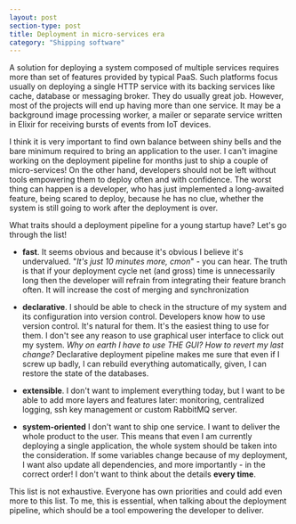 ```yaml
---
layout: post
section-type: post
title: Deployment in micro-services era
category: "Shipping software"
---
```


A solution for deploying a system composed of multiple services requires more than set of features provided by typical PaaS. Such platforms focus usually on deploying a single HTTP service with its backing services like cache, database or messaging broker. They do usually great job. However, most of the projects will end up having more than one service. It may be a background image processing worker, a mailer or separate service written in Elixir for receiving bursts of events from IoT devices.

I think it is very important to find own balance between shiny bells and the bare minimum required to bring an application to the user. I can't imagine working on the deployment pipeline for months just to ship a couple of micro-services! On the other hand, developers should not be left without tools empowering them to deploy often and with confidence. The worst thing can happen is a developer, who has just implemented a long-awaited feature, being scared to deploy, because he has no clue, whether the system is still going to work after the deployment is over.

What traits should a deployment pipeline for a young startup have? Let's go through the list!

- **fast**. It seems obvious and because it's obvious I believe it's undervalued. "*It's just 10 minutes more, cmon*" - you can hear. The truth is that if your deployment cycle net (and gross) time is unnecessarily long then the developer will refrain from integrating their feature branch often. It will increase the cost of merging and synchronization

- **declarative**. I should be able to check in the structure of my system and its configuration into version control. Developers know how to use version control. It's natural for them. It's the easiest thing to use for them. I don't see any reason to use graphical user interface to click out my system. *Why on earth I have to use THE GUI? How to revert my last change?* Declarative deployment pipeline makes me sure that even if I screw up badly, I can rebuild everything automatically, given, I can restore the state of the databases.

- **extensible**. I don't want to implement everything today, but I want to be able to add more layers and features later: monitoring, centralized logging, ssh key management or custom RabbitMQ server.

- **system-oriented** I don't want to ship one service. I want to deliver the whole product to the user. This means that even I am currently deploying a single application, the whole system should be taken into the consideration. If some variables change because of my deployment, I want also update all dependencies, and more importantly - in the correct order! I don't want to think about the details **every time**.

This list is not exhaustive. Everyone has own priorities and could add even more to this list. To me, this is essential, when talking about the deployment pipeline, which should be a tool empowering the developer to deliver.